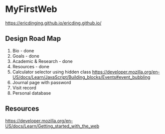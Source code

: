 # MyFirstWeb
https://ericdinging.github.io/ericding.github.io/

## Design Road Map
1. Bio - done
2. Goals - done
3. Academic & Research - done
4. Resources - done
5. Calculator selector using hidden class https://developer.mozilla.org/en-US/docs/Learn/JavaScript/Building_blocks/Events#event_bubbling
6. Journal page with password
7. Visit record
8. Personal database

## Resources
https://developer.mozilla.org/en-US/docs/Learn/Getting_started_with_the_web
